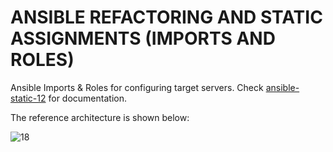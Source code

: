 # ANSIBLE REFACTORING AND STATIC ASSIGNMENTS (IMPORTS AND ROLES)
Ansible Imports &amp; Roles for configuring target servers. Check [ansible-static-12](https://github.com/brpo01/ansible-static-12/blob/master/ansible-static-12.md) for documentation.

The reference architecture is shown below:

![18](https://user-images.githubusercontent.com/47898882/129235595-43e4cf5b-bc1d-4f1a-9681-b3c23b3c2480.JPG)

